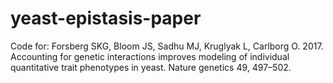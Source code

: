 # yeast-epistasis-paper
Code for: Forsberg SKG, Bloom JS, Sadhu MJ, Kruglyak L, Carlborg O. 2017. Accounting for genetic interactions improves modeling of individual quantitative trait phenotypes in yeast. Nature genetics 49, 497–502.
